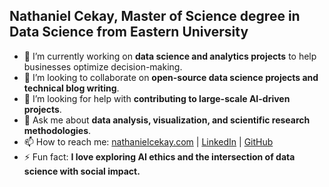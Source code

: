 ## Nathaniel Cekay, Master of Science degree in Data Science from Eastern University 

- 🔭 I’m currently working on **data science and analytics projects** to help businesses optimize decision-making.
- 👯 I’m looking to collaborate on **open-source data science projects and technical blog writing**.
- 🤔 I’m looking for help with **contributing to large-scale AI-driven projects**.
- 💬 Ask me about **data analysis, visualization, and scientific research methodologies**.
- 📫 How to reach me: [nathanielcekay.com](https://www.nathanielcekay.com) | [LinkedIn](https://linkedin.com/in/nathanielcekay) | [GitHub](https://github.com/natecekay)
- ⚡ Fun fact: **I love exploring AI ethics and the intersection of data science with social impact.**


